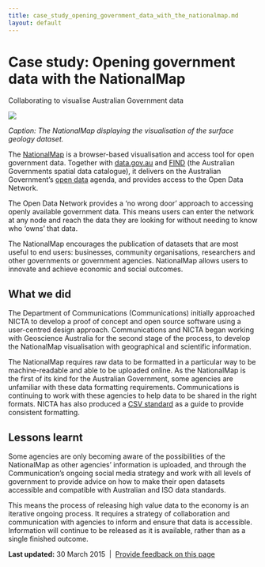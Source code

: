 ```yaml
---
title: case_study_opening_government_data_with_the_nationalmap.md
layout: default
---
```

Case study: Opening government data with the NationalMap
========================================================

Collaborating to visualise Australian Government data

![](../sites/g/files/net466/f/styles/large/public/nationalmap.png%3Fitok=xyXalpjN)

*Caption: The NationalMap displaying the visualisation of the surface geology dataset.*

The [NationalMap](http://nationalmap.gov.au/) is a browser-based visualisation and access tool for open government data. Together with [data.gov.au](http://data.gov.au/) and [FIND](http://find.ga.gov.au/) (the Australian Governments spatial data catalogue), it delivers on the Australian Government’s [open data](open_data.md) agenda, and provides access to the Open Data Network.

The Open Data Network provides a ‘no wrong door’ approach to accessing openly available government data. This means users can enter the network at any node and reach the data they are looking for without needing to know who ‘owns’ that data.

The NationalMap encourages the publication of datasets that are most useful to end users: businesses, community organisations, researchers and other governments or government agencies. NationalMap allows users to innovate and achieve economic and social outcomes.

What we did
-----------

The Department of Communications (Communications) initially approached NICTA to develop a proof of concept and open source software using a user-centred design approach. Communications and NICTA began working with Geoscience Australia for the second stage of the process, to develop the NationalMap visualisation with geographical and scientific information.

The NationalMap requires raw data to be formatted in a particular way to be machine-readable and able to be uploaded online. As the NationalMap is the first of its kind for the Australian Government, some agencies are unfamiliar with these data formatting requirements. Communications is continuing to work with these agencies to help data to be shared in the right formats. NICTA has also produced a [CSV standard](http://terria.io/DataProviders/csv-geo-au/) as a guide to provide consistent formatting.

Lessons learnt
--------------

Some agencies are only becoming aware of the possibilities of the NationalMap as other agencies’ information is uploaded, and through the Communication’s ongoing social media strategy and work with all levels of government to provide advice on how to make their open datasets accessible and compatible with Australian and ISO data standards.

This means the process of releasing high value data to the economy is an iterative ongoing process. It requires a strategy of collaboration and communication with agencies to inform and ensure that data is accessible. Information will continue to be released as it is available, rather than as a single finished outcome.

**Last updated:** 30 March 2015  |  [Provide feedback on this page](../feedback%3Furl_from=CasestudyNationalMap.html)

